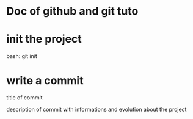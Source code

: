 # Doc of github and git tuto

# init the project

bash:
git init

# write a commit

title of commit

description of commit with informations and evolution about the project